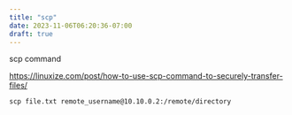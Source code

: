 ```yaml
---
title: "scp"
date: 2023-11-06T06:20:36-07:00
draft: true
---
```

scp command

https://linuxize.com/post/how-to-use-scp-command-to-securely-transfer-files/

```
scp file.txt remote_username@10.10.0.2:/remote/directory
```
